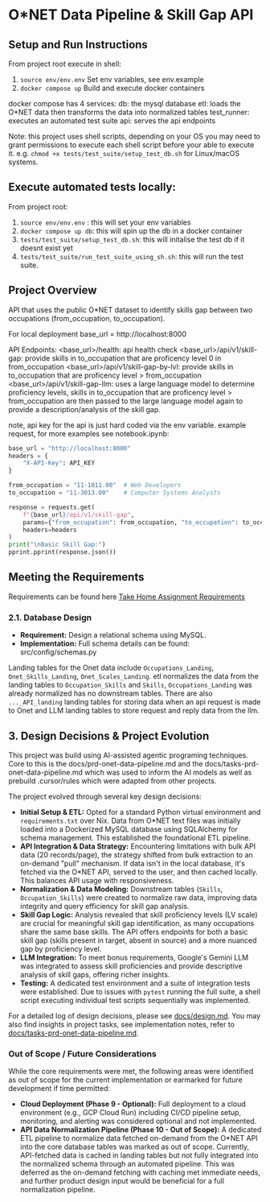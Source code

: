 # O*NET Data Pipeline & Skill Gap API

## Setup and Run Instructions
From project root execute in shell: 
  1. `source env/env.env` Set env variables, see env.example
  2. `docker compose up`  Build and execute docker containers

docker compose has 4 services:
db: the mysql database
etl: loads the O*NET data then transforms the data into normalized tables
test_runner: executes an automated test suite
api: serves the api endpoints

Note: this project uses shell scripts, depending on your OS you may need to grant permissions to execute each shell script before your able to execute it. e.g. `chmod +x tests/test_suite/setup_test_db.sh` for Linux/macOS systems.

## Execute automated tests locally:
From project root: 
1. `source env/env.env` : this will set your env variables
2. `docker compose up db`: this will spin up the db in a docker container
3. `tests/test_suite/setup_test_db.sh`: this will initalise the test db if it doesnt exist yet
4. `tests/test_suite/run_test_suite_using_sh.sh`: this will run the test suite.

## Project Overview
API that uses the public O*NET dataset to identify skills gap between two occupations (from_occupation, to_occupation).

For local deployment base_url = http://localhost:8000

API Endpoints:
<base_url>/health: api health check
<base_url>/api/v1/skill-gap: provide skills in to_occupation that are proficency level 0 in from_occupation 
<base_url>/api/v1/skill-gap-by-lvl: provide skills in to_occupation that are proficency level > from_occupation
<base_url>/api/v1/skill-gap-llm: uses a large language model to determine proficiency levels, skills in to_occupation that are proficency level > from_occupation are then passed to the large language model again to provide a description/analysis of the skill gap.

note, api key for the api is just hard coded via the env variable.
example request, for more examples see notebook.ipynb:
```python
base_url = "http://localhost:8000"
headers = {
    "X-API-Key": API_KEY
}

from_occupation = "11-1011.00"  # Web Developers
to_occupation = "11-3013.00"    # Computer Systems Analysts

response = requests.get(
    f"{base_url}/api/v1/skill-gap",
    params={"from_occupation": from_occupation, "to_occupation": to_occupation},
    headers=headers
)
print("\nBasic Skill Gap:")
pprint.pprint(response.json())
```


## Meeting the Requirements
Requirements can be found here [Take Home Assignment Requirements](docs/requirements.md)

### 2.1. Database Design
*   **Requirement:** Design a relational schema using MySQL.
*   **Implementation:** Full schema details can be found: src/config/schemas.py

Landing tables for the Onet data include `Occupations_Landing`, `Onet_Skills_Landing`, `Onet_Scales_Landing`. etl normalizes the data from the landing tables to `Occupation_Skills` and `Skills`, `Occupations_Landing` was already normalized has no downstream tables.
There are also `..._API_landing` landing tables for storing data when an api request is made to Onet and LLM landing tables to store request and reply data from the llm.

## 3. Design Decisions & Project Evolution

This project was build using AI-assisted agentic programing techniques. Core to this is the docs/prd-onet-data-pipeline.md and the docs/tasks-prd-onet-data-pipeline.md which was used to inform the AI models as well as prebuild .cursor/rules which were adapted from other projects.

The project evolved through several key design decisions:
*   **Initial Setup & ETL:** Opted for a standard Python virtual environment and `requirements.txt` over Nix. Data from O*NET text files was initially loaded into a Dockerized MySQL database using SQLAlchemy for schema management. This established the foundational ETL pipeline.
*   **API Integration & Data Strategy:** Encountering limitations with bulk API data (20 records/page), the strategy shifted from bulk extraction to an on-demand "pull" mechanism. If data isn't in the local database, it's fetched via the O*NET API, served to the user, and then cached locally. This balances API usage with responsiveness.
*   **Normalization & Data Modeling:** Downstream tables (`Skills`, `Occupation_Skills`) were created to normalize raw data, improving data integrity and query efficiency for skill gap analysis.
*   **Skill Gap Logic:** Analysis revealed that skill proficiency levels (LV scale) are crucial for meaningful skill gap identification, as many occupations share the same base skills. The API offers endpoints for both a basic skill gap (skills present in target, absent in source) and a more nuanced gap by proficiency level.
*   **LLM Integration:** To meet bonus requirements, Google's Gemini LLM was integrated to assess skill proficiencies and provide descriptive analysis of skill gaps, offering richer insights.
*   **Testing:** A dedicated test environment and a suite of integration tests were established. Due to issues with `pytest` running the full suite, a shell script executing individual test scripts sequentially was implemented.

For a detailed log of design decisions, please see [docs/design.md](docs/design.md).
You may also find insights in project tasks, see implementation notes, refer to [docs/tasks-prd-onet-data-pipeline.md](docs/tasks-prd-onet-data-pipeline.md).

### Out of Scope / Future Considerations

While the core requirements were met, the following areas were identified as out of scope for the current implementation or earmarked for future development if time permitted:

*   **Cloud Deployment (Phase 9 - Optional):** Full deployment to a cloud environment (e.g., GCP Cloud Run) including CI/CD pipeline setup, monitoring, and alerting was considered optional and not implemented.
*   **API Data Normalization Pipeline (Phase 10 - Out of Scope):** A dedicated ETL pipeline to normalize data fetched on-demand from the O*NET API into the core database tables was marked as out of scope. Currently, API-fetched data is cached in landing tables but not fully integrated into the normalized schema through an automated pipeline. This was deferred as the on-demand fetching with caching met immediate needs, and further product design input would be beneficial for a full normalization pipeline.

